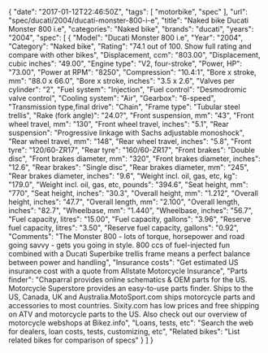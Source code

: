 {
    "date": "2017-01-12T22:46:50Z",
    "tags": [
        "motorbike",
        "spec"
    ],
    "url": "spec\/ducati\/2004\/ducati-monster-800-i-e",
    "title": "Naked bike Ducati Monster 800 i.e",
    "categories": "Naked bike",
    "brands": "ducati",
    "years": "2004",
    "spec": [
        {
            "Model": "Ducati Monster 800 i.e",
            "Year": "2004",
            "Category": "Naked bike",
            "Rating": "74.1 out of 100. Show full rating and compare with other bikes",
            "Displacement, ccm": "803.00",
            "Displacement, cubic inches": "49.00",
            "Engine type": "V2, four-stroke",
            "Power, HP": "73.00",
            "Power at RPM": "8250",
            "Compression": "10.4:1",
            "Bore x stroke, mm": "88.0 x 66.0",
            "Bore x stroke, inches": "3.5 x 2.6",
            "Valves per cylinder": "2",
            "Fuel system": "Injection",
            "Fuel control": "Desmodromic valve control",
            "Cooling system": "Air",
            "Gearbox": "6-speed",
            "Transmission type,final drive": "Chain",
            "Frame type": "Tubular steel trellis",
            "Rake (fork angle)": "24.0?",
            "Front suspension, mm": "43",
            "Front wheel travel, mm": "130",
            "Front wheel travel, inches": "5.1",
            "Rear suspension": "Progressive linkage with Sachs adjustable monoshock",
            "Rear wheel travel, mm": "148",
            "Rear wheel travel, inches": "5.8",
            "Front tyre": "120\/60-ZR17",
            "Rear tyre": "160\/60-ZR17",
            "Front brakes": "Double disc",
            "Front brakes diameter, mm": "320",
            "Front brakes diameter, inches": "12.6",
            "Rear brakes": "Single disc",
            "Rear brakes diameter, mm": "245",
            "Rear brakes diameter, inches": "9.6",
            "Weight incl. oil, gas, etc, kg": "179.0",
            "Weight incl. oil, gas, etc, pounds": "394.6",
            "Seat height, mm": "770",
            "Seat height, inches": "30.3",
            "Overall height, mm": "1.212",
            "Overall height, inches": "47.7",
            "Overall length, mm": "2.100",
            "Overall length, inches": "82.7",
            "Wheelbase, mm": "1.440",
            "Wheelbase, inches": "56.7",
            "Fuel capacity, litres": "15.00",
            "Fuel capacity, gallons": "3.96",
            "Reserve fuel capacity, litres": "3.50",
            "Reserve fuel capacity, gallons": "0.92",
            "Comments": "The Monster 800 - lots of torque, horsepower and road going savvy - gets you going in style. 800 ccs of fuel-injected fun combined with a Ducati Superbike trellis frame means a perfect balance between power and handling",
            "Insurance costs": "Get estimated US insurance cost with a quote from Allstate Motorcycle Insurance",
            "Parts finder": "Chaparral provides online schematics & OEM parts for the US.   Motorcycle Superstore provides an easy-to-use parts finder. Ships to the US, Canada, UK and Australia.MotoSport.com ships motorcycle parts and accessories to most countries.    Sixity.com has low prices and free shipping on ATV and motorcycle parts to the US. Also check out our overview of motorcycle webshops at Bikez.info",
            "Loans, tests, etc": "Search the web for dealers, loan costs, tests, customizing, etc",
            "Related bikes": "List related bikes for comparison of specs"
        }
    ]
}